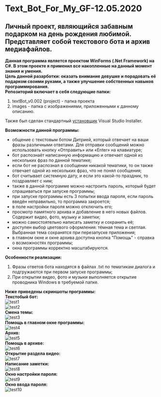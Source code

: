 # Text_Bot_For_My_GF-12.05.2020
## Личный проект, являющийся забавным подарком на день рождения любимой. Представляет собой текстового бота и архив медиафайлов. 
**Данная программа является проектом WinForms (.Net Framework) на C#. В этом проекте я применил все накопленные на данный момент знания и умения.**  
**Цель данной разарботки: оказать внимание девушке и порадовать её подарком своими руками, а также улучшение собственных навыков программирования.**  
**Репозиторий включает в себя следующие папки:**  
1. textBot_v0.002 (project) - папка проекта  
2. images - папка с изображениями, приложенными к данному описанию.   
  
Также был сделан стандартный [установщик](https://yadi.sk/d/8wbK1WYSu86j5w) Visual Studio Installer.  
  
**Возможности данной программы:**  
+ общение с текстовым ботом Дитрией, который отвечает на ваши фразы различными ответами. Для отправки сообщений можно использовать кнопку «Отправить» или «Enter» на клавиатуре;  
+ бот распознаёт написанную информацию и отвечает одной из нескольких фраз по данной тематике;  
+ если бот не распознал в сообщении никакой тематики, то он также отвечает одной из нескольких фраз, что не понял сообщения;  
+ бот считывает системную дату, и если это какой-то праздник, то поздравляет с ним;  
+ также в данной программе можно настроить пароль, который будет спрашиваться при запуске программы;
+ при запуске программы есть 3 попытки ввода пароля, если пароль введён неправильно, то программа закроется;
+ в поле настройки пароля можно отключить его;  
+ просмотр памятного архива и добавление в него новых файлов. Содержит видео, фото, музыку и заметки;  
+ можно самостоятельно написать заметку и сохранить её;  
+ доступен выбор цветового оформления: тёмная тема и светлая. Выбранная тема сохранятся при перезапуске приложения;  
+ в главном окне и окне архива доступна кнопка "Помощь" - справка о возможностях программы;
+ окна программы корректно масштабируются.  
  
**Особенности реализации:**  
1. Фразы ответов бота находятся в файлах .txt по тематикам диалога и подгружаются при первом запуске программы;
2. При открытии видео, фото и музыки выполняется открытие проводника Windows в требуемой папке.
  
**Ниже приведены скриншоты программы:**  
**Текстобый бот:**  
![test1](https://github.com/d1den/Text_Bot_For_My_GF-12.05.2020/blob/master/images/test1.JPG?raw=true "test1")  
![test2](https://github.com/d1den/Text_Bot_For_My_GF-12.05.2020/blob/master/images/test2.JPG?raw=true "test2")  
**Смена темы:**  
![test3](https://github.com/d1den/Text_Bot_For_My_GF-12.05.2020/blob/master/images/test3.JPG?raw=true "test3")  
**Помощь в главном окне программы:**  
![test4](https://github.com/d1den/Text_Bot_For_My_GF-12.05.2020/blob/master/images/test4.JPG?raw=true "test4")  
**Архив:**  
![test5](https://github.com/d1den/Text_Bot_For_My_GF-12.05.2020/blob/master/images/test5.JPG?raw=true "test5")  
**Помощь в архиве:**  
![test6](https://github.com/d1den/Text_Bot_For_My_GF-12.05.2020/blob/master/images/test6.JPG?raw=true "test6")  
**Открытие раздела видео:**  
![test7](https://github.com/d1den/Text_Bot_For_My_GF-12.05.2020/blob/master/images/test7.JPG?raw=true "test7")  
**Написание заметки:**  
![test8](https://github.com/d1den/Text_Bot_For_My_GF-12.05.2020/blob/master/images/test8.JPG?raw=true "test8")  
**Окно настройки пароля:**  
![test9](https://github.com/d1den/Text_Bot_For_My_GF-12.05.2020/blob/master/images/test9.JPG?raw=true "test9")  
**Окно ввода пароля:**  
![test10](https://github.com/d1den/Text_Bot_For_My_GF-12.05.2020/blob/master/images/test10.JPG?raw=true "test10")  
